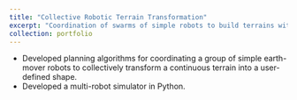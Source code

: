 ```yaml
---
title: "Collective Robotic Terrain Transformation"
excerpt: "Coordination of swarms of simple robots to build terrains with complex shapes<br/><img src='files/crm/wmrdp_r5_merge1.gif'>"
collection: portfolio
---
```


- Developed planning algorithms for coordinating a group of simple earth-mover robots to collectively transform a continuous terrain into a user-defined shape.
- Developed a multi-robot simulator in Python.

